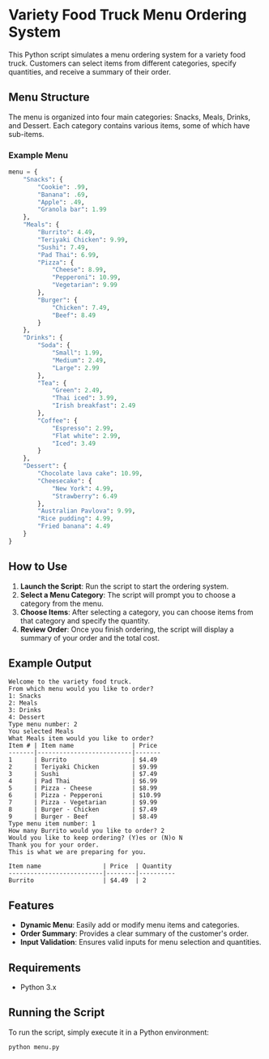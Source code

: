 # Variety Food Truck Menu Ordering System

This Python script simulates a menu ordering system for a variety food truck. Customers can select items from different categories, specify quantities, and receive a summary of their order.

## Menu Structure

The menu is organized into four main categories: Snacks, Meals, Drinks, and Dessert. Each category contains various items, some of which have sub-items.

### Example Menu

```python
menu = {
    "Snacks": {
        "Cookie": .99,
        "Banana": .69,
        "Apple": .49,
        "Granola bar": 1.99
    },
    "Meals": {
        "Burrito": 4.49,
        "Teriyaki Chicken": 9.99,
        "Sushi": 7.49,
        "Pad Thai": 6.99,
        "Pizza": {
            "Cheese": 8.99,
            "Pepperoni": 10.99,
            "Vegetarian": 9.99
        },
        "Burger": {
            "Chicken": 7.49,
            "Beef": 8.49
        }
    },
    "Drinks": {
        "Soda": {
            "Small": 1.99,
            "Medium": 2.49,
            "Large": 2.99
        },
        "Tea": {
            "Green": 2.49,
            "Thai iced": 3.99,
            "Irish breakfast": 2.49
        },
        "Coffee": {
            "Espresso": 2.99,
            "Flat white": 2.99,
            "Iced": 3.49
        }
    },
    "Dessert": {
        "Chocolate lava cake": 10.99,
        "Cheesecake": {
            "New York": 4.99,
            "Strawberry": 6.49
        },
        "Australian Pavlova": 9.99,
        "Rice pudding": 4.99,
        "Fried banana": 4.49
    }
}
```

## How to Use

1. **Launch the Script**: Run the script to start the ordering system.
2. **Select a Menu Category**: The script will prompt you to choose a category from the menu.
3. **Choose Items**: After selecting a category, you can choose items from that category and specify the quantity.
4. **Review Order**: Once you finish ordering, the script will display a summary of your order and the total cost.

## Example Output

```
Welcome to the variety food truck.
From which menu would you like to order? 
1: Snacks
2: Meals
3: Drinks
4: Dessert
Type menu number: 2
You selected Meals
What Meals item would you like to order?
Item # | Item name                | Price
-------|--------------------------|-------
1      | Burrito                  | $4.49
2      | Teriyaki Chicken         | $9.99
3      | Sushi                    | $7.49
4      | Pad Thai                 | $6.99
5      | Pizza - Cheese           | $8.99
6      | Pizza - Pepperoni        | $10.99
7      | Pizza - Vegetarian       | $9.99
8      | Burger - Chicken         | $7.49
9      | Burger - Beef            | $8.49
Type menu item number: 1
How many Burrito would you like to order? 2
Would you like to keep ordering? (Y)es or (N)o N
Thank you for your order.
This is what we are preparing for you.

Item name                 | Price  | Quantity
--------------------------|--------|----------
Burrito                   | $4.49  | 2
```

## Features

- **Dynamic Menu**: Easily add or modify menu items and categories.
- **Order Summary**: Provides a clear summary of the customer's order.
- **Input Validation**: Ensures valid inputs for menu selection and quantities.

## Requirements

- Python 3.x

## Running the Script

To run the script, simply execute it in a Python environment:

```bash
python menu.py
```
